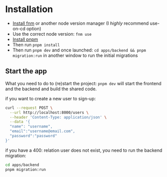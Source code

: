 # Installation

- [Install fnm](https://github.com/Schniz/fnm#installation) or another node version manager (I _highly_ recommend use-on-cd option)
- Use the correct node version: `fnm use`
- [Install pnpm](https://pnpm.io/installation)
- Then run `pnpm install`
- Then run `pnpm dev` and once launched: `cd apps/backend && pnpm migration:run` in another window to run the initial migrations

## Start the app

What you need to do to (re)start the project: `pnpm dev` will start the frontend and the backend and build the shared code.

if you want to create a new user to sign-up:

```sh
curl --request POST \
  --url http://localhost:8000/users \
  --header 'Content-Type: application/json' \
  --data '{
  "name": "username",
  "email":"username@email.com",
  "password":"password"
}'
```

if you have a 400: relation user does not exist, you need to run the backend migration:

```sh
cd apps/backend
pnpm migration:run
```
